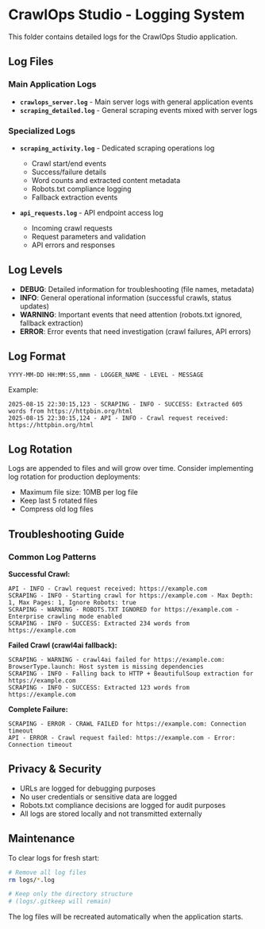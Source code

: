# CrawlOps Studio - Logging System

This folder contains detailed logs for the CrawlOps Studio application.

## Log Files

### Main Application Logs
- **`crawlops_server.log`** - Main server logs with general application events
- **`scraping_detailed.log`** - General scraping events mixed with server logs

### Specialized Logs
- **`scraping_activity.log`** - Dedicated scraping operations log
  - Crawl start/end events
  - Success/failure details
  - Word counts and extracted content metadata
  - Robots.txt compliance logging
  - Fallback extraction events

- **`api_requests.log`** - API endpoint access log
  - Incoming crawl requests
  - Request parameters and validation
  - API errors and responses

## Log Levels

- **DEBUG**: Detailed information for troubleshooting (file names, metadata)
- **INFO**: General operational information (successful crawls, status updates)
- **WARNING**: Important events that need attention (robots.txt ignored, fallback extraction)
- **ERROR**: Error events that need investigation (crawl failures, API errors)

## Log Format

```
YYYY-MM-DD HH:MM:SS,mmm - LOGGER_NAME - LEVEL - MESSAGE
```

Example:
```
2025-08-15 22:30:15,123 - SCRAPING - INFO - SUCCESS: Extracted 605 words from https://httpbin.org/html
2025-08-15 22:30:15,124 - API - INFO - Crawl request received: https://httpbin.org/html
```

## Log Rotation

Logs are appended to files and will grow over time. Consider implementing log rotation for production deployments:

- Maximum file size: 10MB per log file
- Keep last 5 rotated files
- Compress old log files

## Troubleshooting Guide

### Common Log Patterns

**Successful Crawl:**
```
API - INFO - Crawl request received: https://example.com
SCRAPING - INFO - Starting crawl for https://example.com - Max Depth: 1, Max Pages: 1, Ignore Robots: true
SCRAPING - WARNING - ROBOTS.TXT IGNORED for https://example.com - Enterprise crawling mode enabled
SCRAPING - INFO - SUCCESS: Extracted 234 words from https://example.com
```

**Failed Crawl (crawl4ai fallback):**
```
SCRAPING - WARNING - crawl4ai failed for https://example.com: BrowserType.launch: Host system is missing dependencies
SCRAPING - INFO - Falling back to HTTP + BeautifulSoup extraction for https://example.com
SCRAPING - INFO - SUCCESS: Extracted 123 words from https://example.com
```

**Complete Failure:**
```
SCRAPING - ERROR - CRAWL FAILED for https://example.com: Connection timeout
API - ERROR - Crawl request failed: https://example.com - Error: Connection timeout
```

## Privacy & Security

- URLs are logged for debugging purposes
- No user credentials or sensitive data are logged
- Robots.txt compliance decisions are logged for audit purposes
- All logs are stored locally and not transmitted externally

## Maintenance

To clear logs for fresh start:
```bash
# Remove all log files
rm logs/*.log

# Keep only the directory structure
# (logs/.gitkeep will remain)
```

The log files will be recreated automatically when the application starts.